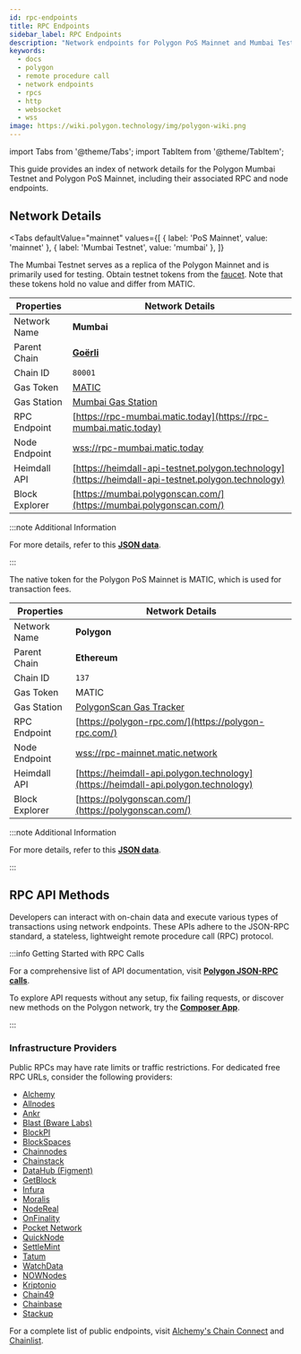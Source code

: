 ```yaml
---
id: rpc-endpoints
title: RPC Endpoints
sidebar_label: RPC Endpoints
description: "Network endpoints for Polygon PoS Mainnet and Mumbai Testnet."
keywords:
  - docs
  - polygon
  - remote procedure call
  - network endpoints
  - rpcs
  - http
  - websocket
  - wss
image: https://wiki.polygon.technology/img/polygon-wiki.png
---
```


import Tabs from '@theme/Tabs';
import TabItem from '@theme/TabItem';

This guide provides an index of network details for the Polygon Mumbai Testnet and Polygon PoS Mainnet, including their associated RPC and node endpoints.

## Network Details

<Tabs
  defaultValue="mainnet"
  values={[
    { label: 'PoS Mainnet', value: 'mainnet' },
    { label: 'Mumbai Testnet', value: 'mumbai' },
  ]}
>

<TabItem value="mumbai">

The Mumbai Testnet serves as a replica of the Polygon Mainnet and is primarily used for testing. Obtain testnet tokens from the [faucet](https://faucet.polygon.technology/). Note that these tokens hold no value and differ from MATIC.

| Properties       | Network Details                                                                                     |
| ---------------- | -------------------------------------------------------------------------------------------------- |
| Network Name     | **Mumbai**                                                                                          |
| Parent Chain     | **[Goërli](https://goerli.net/)**                                                                   |
| Chain ID         | `80001`                                                                                            |
| Gas Token        | [MATIC](gas-token)                                                                                  |
| Gas Station      | [Mumbai Gas Station](https://gasstation-mumbai.matic.today/v2)                                       |
| RPC Endpoint     | [https://rpc-mumbai.matic.today](https://rpc-mumbai.matic.today)                                     |
| Node Endpoint    | [wss://rpc-mumbai.matic.today](wss://rpc-mumbai.matic.today)                                        |
| Heimdall API     | [https://heimdall-api-testnet.polygon.technology](https://heimdall-api-testnet.polygon.technology)   |
| Block Explorer   | [https://mumbai.polygonscan.com/](https://mumbai.polygonscan.com/)                                   |

:::note Additional Information

For more details, refer to this [**JSON data**](https://static.polygon.technology/network/testnet/mumbai/index.json).

:::

</TabItem>

<TabItem value="mainnet">

The native token for the Polygon PoS Mainnet is MATIC, which is used for transaction fees.

| Properties       | Network Details                                                                                     |
| ---------------- | -------------------------------------------------------------------------------------------------- |
| Network Name     | **Polygon**                                                                                         |
| Parent Chain     | **Ethereum**                                                                                        |
| Chain ID         | `137`                                                                                               |
| Gas Token        | MATIC                                                                                               |
| Gas Station      | [PolygonScan Gas Tracker](https://polygonscan.com/gastracker)                                        |
| RPC Endpoint     | [https://polygon-rpc.com/](https://polygon-rpc.com/)                                                |
| Node Endpoint    | [wss://rpc-mainnet.matic.network](wss://rpc-mainnet.matic.network)                                  |
| Heimdall API     | [https://heimdall-api.polygon.technology](https://heimdall-api.polygon.technology)                   |
| Block Explorer   | [https://polygonscan.com/](https://polygonscan.com/)                                                 |

:::note Additional Information

For more details, refer to this [**JSON data**](https://github.com/maticnetwork/static/blob/master/network/mainnet/v1/index.json).

:::

</TabItem>
</Tabs>

## RPC API Methods

Developers can interact with on-chain data and execute various types of transactions using network endpoints. These APIs adhere to the JSON-RPC standard, a stateless, lightweight remote procedure call (RPC) protocol.

:::info Getting Started with RPC Calls

For a comprehensive list of API documentation, visit [**Polygon JSON-RPC calls**](https://edge-docs.polygon.technology/docs/get-started/json-rpc-commands/).

To explore API requests without any setup, fix failing requests, or discover new methods on the Polygon network, try the [**Composer App**](https://composer.alchemyapi.io).

:::

### Infrastructure Providers

Public RPCs may have rate limits or traffic restrictions. For dedicated free RPC URLs, consider the following providers:

- [Alchemy](https://www.alchemy.com/)
- [Allnodes](https://polygon.publicnode.com)
- [Ankr](https://www.ankr.com/)
- [Blast (Bware Labs)](https://blastapi.io/)
- [BlockPI](https://blockpi.io/)
- [BlockSpaces](https://www.blockspaces.com/web3-infrastructure)
- [Chainnodes](https://www.chainnodes.org/)
- [Chainstack](https://chainstack.com/build-better-with-polygon/)
- [DataHub (Figment)](https://datahub.figment.io)
- [GetBlock](https://getblock.io/en/)
- [Infura](https://infura.io)
- [Moralis](https://moralis.io)
- [NodeReal](https://nodereal.io)
- [OnFinality](https://onfinality.io/)
- [Pocket Network](https://www.portal.pokt.network/)
- [QuickNode](https://www.quicknode.com/chains/matic)
- [SettleMint](https://docs.settlemint.com/docs/polygon-connect-to-a-node)
- [Tatum](https://tatum.io/)
- [WatchData](https://docs.watchdata.io/blockchain-apis/polygon-api)
- [NOWNodes](https://nownodes.io/nodes/polygon-matic)
- [Kriptonio](https://kriptonio.com/)
- [Chain49](https://chain49.com/)
- [Chainbase](https://chainbase.com/)
- [Stackup](https://www.stackup.sh/)

For a complete list of public endpoints, visit [Alchemy's Chain Connect](https://www.alchemy.com/chain-connect/chain/polygon-pos) and [Chainlist](https://chainlist.org/?search=Polygon+Mainnet).
